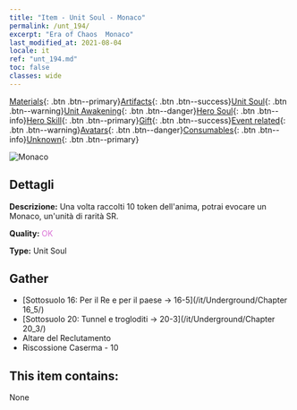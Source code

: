 ```yaml
---
title: "Item - Unit Soul - Monaco"
permalink: /unt_194/
excerpt: "Era of Chaos  Monaco"
last_modified_at: 2021-08-04
locale: it
ref: "unt_194.md"
toc: false
classes: wide
---
```

 [Materials](/ItemsIT/){: .btn .btn--primary}[Artifacts](/ItemsIT/Artifacts/){: .btn .btn--success}[Unit Soul](/ItemsIT/UnitSoul/){: .btn .btn--warning}[Unit Awakening](/ItemsIT/UnitAwakening/){: .btn .btn--danger}[Hero Soul](/ItemsIT/HeroSoul/){: .btn .btn--info}[Hero Skill](/ItemsIT/HeroSkill/){: .btn .btn--primary}[Gift](/ItemsIT/Gift/){: .btn .btn--success}[Event related](/ItemsIT/Events/){: .btn .btn--warning}[Avatars](/ItemsIT/Avatars/){: .btn .btn--danger}[Consumables](/ItemsIT/Consumables/){: .btn .btn--info}[Unknown](/ItemsIT/Unknown/){: .btn .btn--primary}

 ![Monaco](/images/u/ti_senglv.jpg)

## Dettagli
 **Descrizione:** Una volta raccolti 10 token dell'anima, potrai evocare un Monaco, un'unità di rarità SR.

 **Quality:** <span style="color: #DA70D6">OK</span>

 **Type:** Unit Soul

## Gather

*    [Sottosuolo 16: Per il Re e per il paese -> 16-5](/it/Underground/Chapter 16_5/) 
*    [Sottosuolo 20: Tunnel e trogloditi -> 20-3](/it/Underground/Chapter 20_3/) 
*    Altare del Reclutamento 
*    Riscossione Caserma - 10 

## This item contains:

  None

